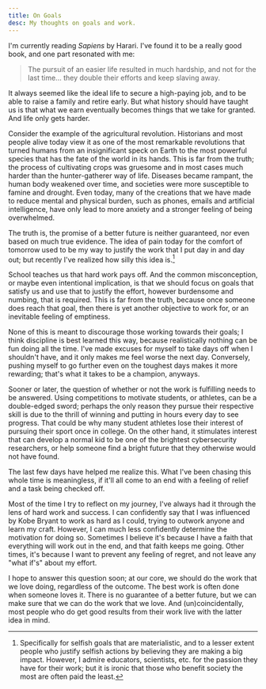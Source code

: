 ```yaml
---
title: On Goals 
desc: My thoughts on goals and work.
---
```


I'm currently reading *Sapiens* by Harari. I've found it to 
be a really good book, and one part resonated with me:

> The pursuit of an easier life resulted in much hardship, and not for the last time...
> they double their efforts and keep slaving away.

It always seemed like the ideal life to secure a high-paying
job, and to be able to raise a family and retire early. But
what history should have taught us is that what we earn
eventually becomes things that we take for granted. And life 
only gets harder.

Consider the example of the agricultural revolution. Historians
and most people alive today view it as one of the most remarkable
revolutions that turned humans from an insignificant speck on Earth
to the most powerful species that has the fate of
the world in its hands. This is far from the truth; the process
of cultivating crops was gruesome and in most cases much harder
than the hunter-gatherer way of life. Diseases became rampant,
the human body weakened over time, and societies were more
susceptible to famine and drought. Even today, many of the
creations that we have made to reduce mental and physical burden,
such as phones, emails and artificial intelligence, have only lead to more
anxiety and a stronger feeling of being overwhelmed.

The truth is, the promise of a better future is neither
guaranteed, nor even based on much true evidence.
The idea of pain today for the comfort of tomorrow used to be my
way to justify the work that I put day in and day out;
but recently I've realized how silly this idea is.[^1]

School teaches us that hard work pays off. And the common
misconception, or maybe even intentional implication, is
that we should focus on goals that satisfy us and
use that to justify the effort, however burdensome
and numbing, that is required. This is far from the truth,
because once someone does reach that goal,
then there is yet another objective to work
for, or an inevitable feeling of emptiness.

None of this is meant to discourage those working towards
their goals; I think discipline is best learned this way,
because realistically nothing can be fun doing all the time.
I've made excuses for myself to take days off when I shouldn't have,
and it only makes me feel worse the next day. Conversely,
pushing myself to go further even on the toughest days makes it 
more rewarding; that's what it takes to be a champion, anyways.

Sooner or later, the question of whether or not
the work is fulfilling needs to be answered. Using competitions
to motivate students, or athletes, can be a double-edged sword;
perhaps the only reason they pursue their respective skill
is due to the thrill of winning and putting in hours every day
to see progress. That could be why many student athletes
lose their interest of pursuing their sport once in college.
On the other hand, it stimulates interest
that can develop a normal kid to be one of the brightest
cybersecurity researchers, or help someone find a bright 
future that they otherwise would not have found.

The last few days have helped me realize this. What I've
been chasing this whole time is meaningless, if it'll all
come to an end with a feeling of relief and a task being checked off.

Most of the time I try to reflect on my journey, I've
always had it through the lens of hard work and success.
I can confidently say that I was influenced by Kobe Bryant
to work as hard as I could, trying to outwork anyone 
and learn my craft. However, I can much less confidently determine
the motivation for doing so. Sometimes I believe it's
because I have a faith that everything will work out in the 
end, and that faith keeps me going. Other times, it's because
I want to prevent any feeling of regret, and not leave
any "what if's" about my effort.

I hope to answer this question soon; at our core, we should
do the work that we love doing, regardless of the outcome. The
best work is often done when someone loves it. There is no guarantee
of a better future, but we can make sure that we can do the work
that we love. And (un)coincidentally, most people who do get good
results from their work live with the latter idea in mind. 


[^1]: Specifically for selfish goals that are materialistic, and to a lesser
    extent people who justify selfish actions by believing they are making a big impact.
    However, I admire educators, scientists, etc. for the passion they have for their work;
    but it is ironic that those who benefit society the most are often paid the least.
